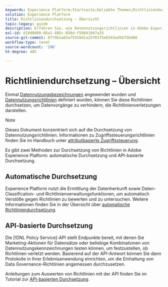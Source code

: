 ```yaml
---
keywords: Experience Platform;Startseite;beliebte Themen;Richtliniendurchsetzung;Automatische Durchsetzung;API-basierte Durchsetzung;Data Governance
solution: Experience Platform
title: Richtliniendurchsetzung – Übersicht
topic-legacy: guide
description: Erfahren Sie, wie Datennutzungsrichtlinien in Adobe Experience Platform durchgesetzt werden.
exl-id: d19d8060-85a1-405c-856d-f59041947a33
source-git-commit: 6f79b1a03a75558d1a25f0375e8393ad56756d80
workflow-type: tm+mt
source-wordcount: '196'
ht-degree: 48%

---
```


# Richtliniendurchsetzung – Übersicht

Einmal [Datennutzungsbezeichnungen](../labels/overview.md) angewendet wurden und [Datennutzungsrichtlinien](../policies/overview.md) definiert wurden, können Sie diese Richtlinien durchsetzen, um Datenvorgänge zu verhindern, die Richtlinienverletzungen darstellen.

>[!NOTE]
>
>Dieses Dokument konzentriert sich auf die Durchsetzung von Datennutzungsrichtlinien. Informationen zu Zugriffssteuerungsrichtlinien finden Sie im Handbuch unter [attributbasierte Zugriffssteuerung](../../access-control/abac/overview.md).

Es gibt zwei Methoden zur Durchsetzung von Richtlinien in Adobe Experience Platform: automatische Durchsetzung und API-basierte Durchsetzung.

## Automatische Durchsetzung

Experience Platform nutzt die Ermittlung der Datenherkunft sowie Daten-Classification- und Richtlinienverwaltungsfunktionen, um automatisch Verstöße gegen Richtlinien zu bewerten und zu untersuchen. Weitere Informationen finden Sie in der Übersicht über [automatische Richtliniendurchsetzung](./auto-enforcement.md).

## API-basierte Durchsetzung

Die [!DNL Policy Service]-API stellt Endpunkte bereit, mit denen Sie Marketing-Aktionen für Datensätze oder beliebige Kombinationen von Datennutzungskennzeichnungen testen können, um festzustellen, ob Richtlinien verletzt werden. Basierend auf der API-Antwort können Sie dann Protokolle in Ihrer Erlebnisanwendung einrichten, um die Einhaltung von Data Governance-Richtlinien angemessen durchzusetzen.

Anleitungen zum Auswerten von Richtlinien mit der API finden Sie im Tutorial zur [API-basierten Durchsetzung](./api-enforcement.md).
